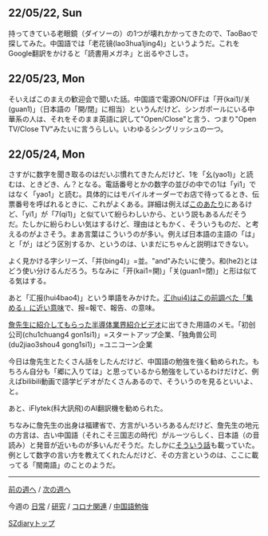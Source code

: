 ## 22/05/22, Sun

持ってきている老眼鏡（ダイソーの）の1つが壊れかかってきたので、TaoBaoで探してみた。中国語では「老花镜(lao3hua1jing4)」というようだ。これをGoogle翻訳をかけると「読書用メガネ」と出るやさしさ。


## 22/05/23, Mon

そいえばこのまえの歓迎会で聞いた話。中国語で電源ON/OFFは「开(kai1)/关(guan1)」（日本語の「開/閉」に相当）というんだけど、シンガポールにいる中華系の人は、それをそのまま英語に訳して"Open/Close"と言う、つまり"Open TV/Close TV"みたいに言うらしい。いわゆるシングリッシュの一つ。


## 22/05/24, Mon

さすがに数字を聞き取るのはだいぶ慣れてきたんだけど、1を「幺(yao1)」と読むは、ときどき、ん？となる。電話番号とかの数字の並びの中での1は「yi1」ではなく「yao1」と読む。具体的にはモバイルオーダーでお店で待ってるとき、伝票番号を呼ばれるときに、これがよくある。詳細は例えば[このあたり](https://shushu9625.com/chinese-number-5555#:~:text=%E3%80%8C%E4%B8%80%E3%80%8D%E3%81%AE%E4%B8%AD%E5%9B%BD%E8%AA%9E%E3%81%AE,%E4%BE%8B%E3%81%88%E3%81%B0%E9%9B%BB%E8%A9%B1%E7%95%AA%E5%8F%B7%E3%81%A7%E3%81%99%E3%80%82&text=%E9%9B%BB%E8%A9%B1%E7%95%AA%E5%8F%B7%E3%81%AE%E4%B8%AD%E3%81%AE,%E3%83%A4%E3%82%AA%EF%BC%89%E3%80%8D%E3%81%A8%E8%AA%AD%E3%81%BF%E3%81%BE%E3%81%99%E3%80%82)にあるけど、「yi1」が「7(qi1)」と似ていて紛らわしいから、という説もあるんだそうだ。たしかに紛らわしい気はするけど、理由はともかく、そういうものだ、と考えるのがよさそう。まあ言葉はこういうのが多い。例えば日本語の主語の「は」と「が」はどう区別するか、というのは、いまだにちゃんと説明はできない。

よく見かける字シリーズ、「并(bing4)」=並。"and"みたいに使う。和(he2)とはどう使い分けるんだろう。ちなみに「开(kai1=開)」「关(guan1=閉)」と形は似てる気はする。

あと「汇报(hui4bao4)」という単語をみかけた。[汇(hui4)はこの前調べた「集める」に近い意味](https://github.com/akita11/SZdiary/blob/main/diary/chinese/2205-3.md#220520-fri)で、报=報で、報告、の意味。

[詹先生に紹介してもらった半導体業界紹介ビデオ](https://github.com/akita11/SZdiary/blob/main/diary/research/2205-5.md#220531-tue)に出てきた用語のメモ。「初创公司(chu1chuang4 gon1si1)」=スタートアップ企業、「独角兽公司(du2jiao3shou4 gong1si1)」=ユニコーン企業

今日は詹先生とたくさん話をしたんだけど、中国語の勉強を強く勧められた。もちろん自分も「郷に入りては」と思っているから勉強をしているわけだけど、例えばbilibili動画で語学ビデオがたくさんあるので、そういうのを見るといいよ、と。

あと、iFlytek(科大訊飛)のAI翻訳機を勧められた。

ちなみに詹先生の出身は福建省で、方言がいろいろあるんだけど、詹先生の地元の方言は、古い中国語（それこそ三国志の時代）がルーツらしく、日本語（の音読み）と発音が近いものが多いんだそうだ。たしかに[そういう話](https://ameblo.jp/prconsultant701938830/entry-12390621416.html)も載っていた。例として数字の言い方を教えてくれたんだけど、その方言というのは、ここに載ってる「閩南語」のことのようだ。

***

[前の週へ](2205-4.md) /
[次の週へ](2206-1.md)

今週の
[日常](../diary/2205-5.md) /
[研究](../research/2205-5.md) /
[コロナ関連](../covid19/2205-5.md) / 
[中国語勉強](../chinese/2205-5.md)

[SZdiaryトップ](../../README.md)
